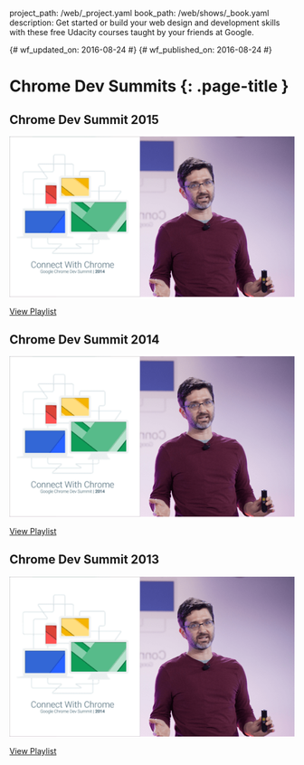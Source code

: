 project_path: /web/_project.yaml
book_path: /web/shows/_book.yaml
description: Get started or build your web design and development skills with these free Udacity courses taught by your friends at Google.

{# wf_updated_on: 2016-08-24 #}
{# wf_published_on: 2016-08-24 #}

# Chrome Dev Summits {: .page-title }

## Chrome Dev Summit 2015

<a href="2015/">
  <img src="../imgs/cds_rect.png" class="attempt-right">
</a>

[View Playlist](2015/)

<div style="clear:both;"></div>

## Chrome Dev Summit 2014

<a href="2014/">
  <img src="../imgs/cds_rect.png" class="attempt-right">
</a>

[View Playlist](2014/)

<div style="clear:both;"></div>

## Chrome Dev Summit 2013

<a href="2013/">
  <img src="../imgs/cds_rect.png" class="attempt-right">
</a>

[View Playlist](2013/)

<div style="clear:both;"></div>



